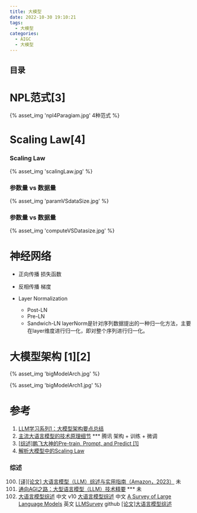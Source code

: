 ```yaml
---
title: 大模型
date: 2022-10-30 19:10:21
tags:
  - 大模型
categories: 
  - AIGC
  - 大模型  
---
```


<p></p>
<!-- more -->

## 目录
<!-- toc -->

# NPL范式[3]
{% asset_img 'npl4Paragiam.jpg'  4种范式 %}

# Scaling Law[4]
### Scaling Law
{% asset_img 'scalingLaw.jpg' %}

### 参数量 vs 数据量
{% asset_img 'paramVSdataSize.jpg' %}

### 参数量 vs 数据量
{% asset_img 'computeVSDatasize.jpg' %}

# 神经网络
+ 正向传播
  损失函数  
  
+ 反相传播
  梯度
  
+ Layer Normalization
  - Post-LN
  - Pre-LN
  - Sandwich-LN
  layerNorm是针对序列数据提出的一种归一化方法，主要在layer维度进行归一化，即对整个序列进行归一化。
  
# 大模型架构 [1][2]

{% asset_img 'bigModelArch.jpg' %}

{% asset_img 'bigModelArch1.jpg' %}

# 参考

1. [LLM学习系列1：大模型架构要点总结](https://zhuanlan.zhihu.com/p/648050614)
2. [主流大语言模型的技术原理细节](https://cloud.tencent.com/developer/article/2328541) *** 腾讯     架构 + 训练 + 微调
3. [[综述]鹏飞大神的Pre-train, Prompt, and Predict [1]](https://zhuanlan.zhihu.com/p/396098543)
4.  [解析大模型中的Scaling Law](https://zhuanlan.zhihu.com/p/667489780)


### 综述
100. [[译][论文] 大语言模型（LLM）综述与实用指南（Amazon，2023）](http://arthurchiao.art/blog/llm-practical-guide-zh/) 未
101. [通向AGI之路：大型语言模型（LLM）技术精要](https://zhuanlan.zhihu.com/p/597586623) *** 未
102. [大语言模型综述](http://aibox.ruc.edu.cn/docs/2023-08/cb9badcb213f4c8b89d00d579eed4a4c.pdf) 中文  v10 
     [大语言模型综述](https://github.com/RUCAIBox/LLMSurvey/blob/main/assets/LLM_Survey_Chinese.pdf) 中文
     [A Survey of Large Language Models](https://arxiv.org/pdf/2303.18223.pdf) 英文
     [LLMSurvey](https://github.com/www6v/LLMSurvey)  github
     [[论文]大语言模型综述](https://zhuanlan.zhihu.com/p/630203554)     